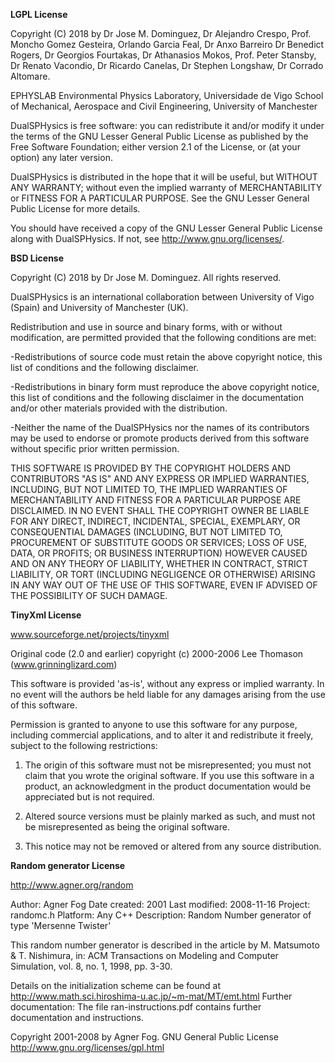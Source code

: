 **LGPL License**

Copyright (C) 2018 by
Dr Jose M. Dominguez, Dr Alejandro Crespo,
Prof. Moncho Gomez Gesteira, Orlando Garcia Feal, Dr Anxo Barreiro
Dr Benedict Rogers, Dr Georgios Fourtakas, Dr Athanasios Mokos,
Prof. Peter Stansby, Dr Renato Vacondio, Dr Ricardo Canelas,
Dr Stephen Longshaw, Dr Corrado Altomare.

EPHYSLAB Environmental Physics Laboratory, Universidade de Vigo
School of Mechanical, Aerospace and Civil Engineering, University of Manchester

DualSPHysics is free software: you can redistribute it and/or modify it under the terms of the GNU Lesser General Public License as published by the Free Software Foundation; either version 2.1 of the License, or (at your option) any later version.

DualSPHysics is distributed in the hope that it will be useful, but WITHOUT ANY WARRANTY; without even the implied warranty of MERCHANTABILITY or FITNESS FOR A PARTICULAR PURPOSE.  See the GNU Lesser General Public License for more details.

You should have received a copy of the GNU Lesser General Public License along with DualSPHysics. If not, see http://www.gnu.org/licenses/.




**BSD License**

Copyright (C) 2018 by Dr Jose M. Dominguez.
All rights reserved.

DualSPHysics is an international collaboration between University of Vigo (Spain) and University of Manchester (UK). 

Redistribution and use in source and binary forms, with or without
modification, are permitted provided that the following conditions are met:

-Redistributions of source code must retain the above copyright notice, this list of conditions and the following disclaimer.

-Redistributions in binary form must reproduce the above copyright
notice, this list of conditions and the following disclaimer in the documentation and/or other materials provided with the distribution.

-Neither the name of the DualSPHysics nor the names of its contributors may be used to endorse or promote products derived from this software without specific prior written permission.

THIS SOFTWARE IS PROVIDED BY THE COPYRIGHT HOLDERS AND CONTRIBUTORS "AS IS" AND ANY EXPRESS OR IMPLIED WARRANTIES, INCLUDING, BUT NOT LIMITED TO, THE IMPLIED WARRANTIES OF MERCHANTABILITY AND FITNESS FOR A PARTICULAR PURPOSE ARE DISCLAIMED. IN NO EVENT SHALL THE COPYRIGHT OWNER BE LIABLE FOR ANY DIRECT, INDIRECT, INCIDENTAL, SPECIAL, EXEMPLARY, OR CONSEQUENTIAL DAMAGES (INCLUDING, BUT NOT LIMITED TO, PROCUREMENT OF SUBSTITUTE GOODS OR SERVICES; LOSS OF USE, DATA, OR PROFITS; OR BUSINESS INTERRUPTION) HOWEVER CAUSED AND ON ANY THEORY OF LIABILITY, WHETHER IN CONTRACT, STRICT LIABILITY, OR TORT (INCLUDING NEGLIGENCE OR OTHERWISE) ARISING IN ANY WAY OUT OF THE USE OF THIS SOFTWARE, EVEN IF ADVISED OF THE POSSIBILITY OF SUCH DAMAGE.




**TinyXml License**

www.sourceforge.net/projects/tinyxml

Original code (2.0 and earlier) copyright (c) 2000-2006 Lee Thomason (www.grinninglizard.com)

This software is provided 'as-is', without any express or implied warranty. In no event will the authors be held liable for any damages arising from the use of this software.

Permission is granted to anyone to use this software for any purpose, including commercial applications, and to alter it and redistribute it freely, subject to the following restrictions:

1. The origin of this software must not be misrepresented; you must not claim that you wrote the original software. If you use this software in a product, an acknowledgment in the product documentation would be appreciated but is not required.

2. Altered source versions must be plainly marked as such, and must not be misrepresented as being the original software.

3. This notice may not be removed or altered from any source distribution.




**Random generator License**

http://www.agner.org/random

Author:	Agner Fog
Date created:  2001
Last modified: 2008-11-16
Project:	randomc.h
Platform:	Any C++
Description:	Random Number generator of type 'Mersenne Twister'

This random number generator is described in the article by M. Matsumoto & T. Nishimura, in: ACM Transactions on Modeling and Computer Simulation, vol. 8, no. 1, 1998, pp. 3-30.

Details on the initialization scheme can be found at http://www.math.sci.hiroshima-u.ac.jp/~m-mat/MT/emt.html
Further documentation: The file ran-instructions.pdf contains further documentation and instructions.

Copyright 2001-2008 by Agner Fog. 
GNU General Public License http://www.gnu.org/licenses/gpl.html







